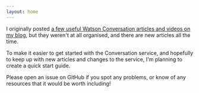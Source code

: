 ```yaml
---
layout: home
---
```


I originally posted [a few useful Watson Conversation articles and videos on my blog](https://jtlog.wordpress.com/2016/09/01/a-little-more-conversation/),
but they weren't at all organised, and there are new articles all the time.

To make it easier to get started with the Conversation service, and hopefully
to keep up with new articles and changes to the service, I'm planning to
create a quick start guide.

Please open an issue on GitHub if you spot any problems, or know of any
resources that it would be worth including!